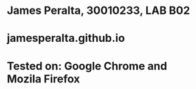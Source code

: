 # James Peralta, 30010233, LAB B02
# jamesperalta.github.io
# Tested on: Google Chrome and Mozila Firefox
